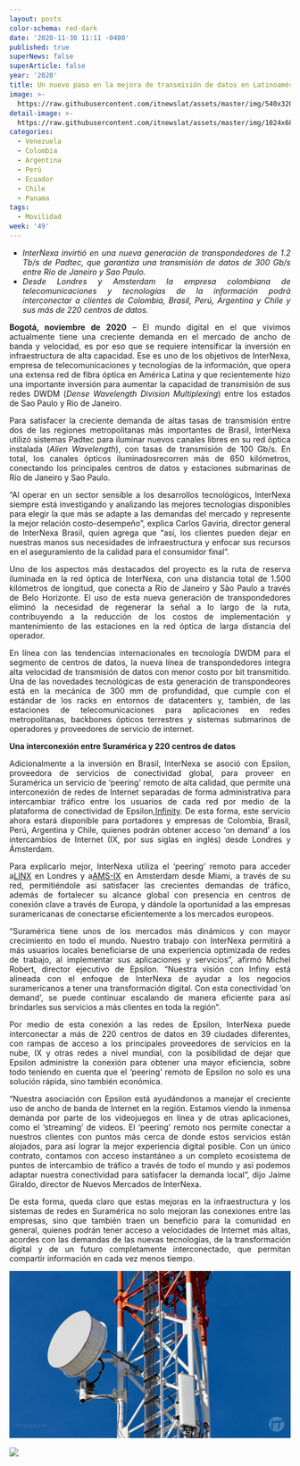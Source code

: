 ```yaml
---
layout: posts
color-schema: red-dark
date: '2020-11-30 11:11 -0400'
published: true
superNews: false
superArticle: false
year: '2020'
title: Un nuevo paso en la mejora de transmisión de datos en Latinoamérica
image: >-
  https://raw.githubusercontent.com/itnewslat/assets/master/img/540x320/Telecomunicacion-p.jpg
detail-image: >-
  https://raw.githubusercontent.com/itnewslat/assets/master/img/1024x680/Telecomunicacion-g.jpg
categories:
  - Venezuela
  - Colombia
  - Argentina
  - Perú
  - Ecuador
  - Chile
  - Panama
tags:
  - Movilidad
week: '49'
---
```

<ul style="text-align: justify;">
	<li><em>InterNexa invirtió en una nueva generación de transpondedores de 1.2 Tb/s de Padtec, que garantiza una transmisión de datos de 300 Gb/s entre Río de Janeiro y Sao Paulo.</em></li>
	<li><em>Desde Londres y Amsterdam la empresa colombiana de  telecomunicaciones y tecnologías de la información podrá interconectar a clientes de Colombia, Brasil, Perú, Argentina y Chile y sus más de 220 centros de datos.</em></li>
</ul>
<p style="text-align: justify;"><strong>Bogotá, noviembre de 2020</strong> – El mundo digital en el que vivimos actualmente tiene una creciente demanda en el mercado de ancho de banda y velocidad, es por eso que se requiere intensificar la inversión en infraestructura de alta capacidad. Ese es uno de los objetivos de InterNexa, empresa de telecomunicaciones y tecnologías de la información, que opera una extensa red de fibra óptica en América Latina y que recientemente hizo una importante inversión para aumentar la capacidad de transmisión de sus redes DWDM (<em>Dense Wavelength Division Multiplexing</em>) entre los estados de Sao Paulo y Rio de Janeiro.</p>
<p style="text-align: justify;">Para satisfacer la creciente demanda de altas tasas de transmisión entre dos de las regiones metropolitanas más importantes de Brasil, InterNexa utilizó sistemas Padtec para iluminar nuevos canales libres en su red óptica instalada (<em>Alien Wavelength</em>), con tasas de transmisión de 100 Gb/s. En total, los canales ópticos iluminadosrecorren más de 650 kilómetros, conectando los principales centros de datos y estaciones submarinas de Río de Janeiro y Sao Paulo.</p>
<p style="text-align: justify;">“Al operar en un sector sensible a los desarrollos tecnológicos, InterNexa siempre está investigando y analizando las mejores tecnologías disponibles para elegir la que más se adapte a las demandas del mercado y represente la mejor relación costo-desempeño”, explica Carlos Gaviria, director general de InterNexa Brasil, quien agrega que “así, los clientes pueden dejar en nuestras manos sus necesidades de infraestructura y enfocar sus recursos en el aseguramiento de la calidad para el consumidor final”.</p>
<p style="text-align: justify;">Uno de los aspectos más destacados del proyecto es la ruta de reserva iluminada en la red óptica de InterNexa, con una distancia total de 1.500 kilómetros de longitud, que conecta a Río de Janeiro y São Paulo a través de Belo Horizonte. El uso de esta nueva generación de transpondedores eliminó la necesidad de regenerar la señal a lo largo de la ruta, contribuyendo a la reducción de los costos de implementación y mantenimiento de las estaciones en la red óptica de larga distancia del operador.</p>
<p style="text-align: justify;">En línea con las tendencias internacionales en tecnología DWDM para el segmento de centros de datos, la nueva línea de transpondedores integra alta velocidad de transmisión de datos con  menor costo por bit transmitido. Una de las novedades tecnológicas de esta generación de transpondeores está en la mecánica de 300 mm de profundidad, que cumple con el estándar de los racks en entornos de datacenters y, también, de las estaciones de telecomunicaciones para aplicaciones en redes metropolitanas, backbones ópticos terrestres y sistemas submarinos de operadores y proveedores de servicio de internet.</p>
<p style="text-align: justify;"><strong>Una interconexión entre Suramérica y 220 centros de datos</strong></p>
<p style="text-align: justify;">Adicionalmente a la inversión en Brasil, InterNexa se asoció con Epsilon, proveedora de servicios de conectividad global, para proveer en Suramérica un servicio de ‘peering’ remoto de alta calidad, que permite una interconexión de redes de Internet separadas de forma administrativa para intercambiar tráfico entre los usuarios de cada red por medio de la plataforma de conectividad de Epsilon,<a href="https://www.epsilontel.com/infiny/">Infinity</a>. De esta forma, este servicio ahora estará disponible para portadores y empresas de Colombia, Brasil, Perú, Argentina y Chile, quienes podrán obtener acceso ‘on demand’ a los intercambios de Internet (IX, por sus siglas en inglés) desde Londres y Ámsterdam.</p>
<p style="text-align: justify;">Para explicarlo mejor, InterNexa utiliza el ‘peering’ remoto para acceder a<a href="https://www.epsilontel.com/partner/linx/">LINX</a> en Londres y a<a href="https://www.epsilontel.com/partner/amsix/">AMS-IX</a> en Amsterdam desde Miami, a través de su red, permitiéndole así satisfacer las crecientes demandas de tráfico, además de fortalecer su alcance global con presencia en centros de conexión clave a través de Europa, y dándole la oportunidad a las empresas suramericanas de conectarse eficientemente a los mercados europeos.</p>
<p style="text-align: justify;">“Suramérica tiene unos de los mercados más dinámicos y con mayor crecimiento en todo el mundo. Nuestro trabajo con InterNexa permitirá a más usuarios locales beneficiarse de una experiencia optimizada de redes de trabajo, al implementar sus aplicaciones y servicios”, afirmó Michel Robert, director ejecutivo de Epsilon. “Nuestra visión con Infiny está alineada con el enfoque de InterNexa de ayudar a los negocios suramericanos a tener una transformación digital. Con esta conectividad ‘on demand', se puede continuar escalando de manera eficiente para así brindarles sus servicios a más clientes en toda la región”.</p>
<p style="text-align: justify;">Por medio de esta conexión a las redes de Epsilon, InterNexa puede interconectar a más de 220 centros de datos en 39 ciudades diferentes, con rampas de acceso a los principales proveedores de servicios en la nube, IX y otras redes a nivel mundial, con la posibilidad de dejar que Epsilon administre la conexión para obtener una mayor eficiencia, sobre todo teniendo en cuenta que el ‘peering’ remoto de Epsilon no solo es una solución rápida, sino también económica.</p>
<p style="text-align: justify;">“Nuestra asociación con Epsilon está ayudándonos a manejar el creciente uso de ancho de banda de Internet en la región. Estamos viendo la inmensa demanda por parte de los videojuegos en línea y de otras aplicaciones, como el ‘streaming’ de videos. El ‘peering’ remoto nos permite conectar a nuestros clientes con puntos más cerca de donde estos servicios están alojados, para así lograr la mejor experiencia digital posible. Con un único contrato, contamos con acceso instantáneo a un completo  ecosistema de puntos de intercambio de tráfico a través de todo el mundo y así podemos adaptar nuestra conectividad para satisfacer la demanda local”, dijo Jaime Giraldo, director de Nuevos Mercados de InterNexa.</p>
<p style="text-align: justify;">De esta forma, queda claro que estas mejoras en la infraestructura y los sistemas de redes en Suramérica no solo mejoran las conexiones entre las empresas, sino que también traen un beneficio para la comunidad en general, quienes podrán tener acceso a velocidades de Internet más altas, acordes con las demandas de las nuevas tecnologías, de la transformación digital y de un futuro completamente interconectado, que permitan compartir información en cada vez menos tiempo.</p>
<p style="text-align: justify;"></p>

![](https://raw.githubusercontent.com/itnewslat/assets/master/img/540x320/Telecomunicacion-p.jpg)

<img src="https://tracker.metricool.com/c3po.jpg?hash=56f88a41e39ab42c063cc51676587a04"/>